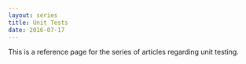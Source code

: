 ```yaml
---
layout: series
title: Unit Tests
date: 2016-07-17
---
```

This is a reference page for the series of articles regarding unit testing.
